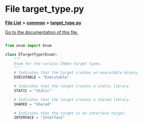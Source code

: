 
# File target\_type.py

[**File List**](files.md) **>** [**common**](dir_3ab6d032c6cf1bbf53e47468d3941a46.md) **>** [**target\_type.py**](target__type_8py.md)

[Go to the documentation of this file.](target__type_8py.md) 

```Python

from enum import Enum

class ETargetType(Enum):
    """
    Enum for the various CMake target types.
    """
    # Indicates that the target creates an executable binary.
    EXECUTABLE = "Executable"

    # Indicates that the target creates a static library.
    STATIC = "Static"

    # Indicates that the target creates a shared library.
    SHARED = "Shared"

    # Indicates that the target is an interface target.
    INTERFACE = "Interface"

```